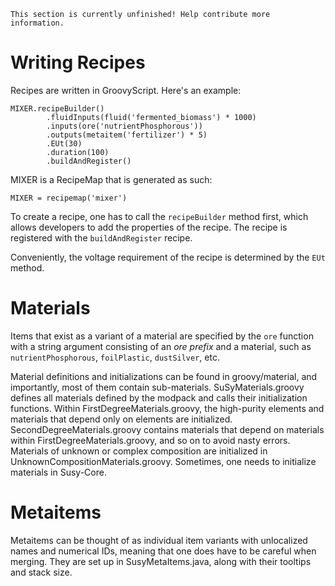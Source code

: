```admonish warning "TODO"
This section is currently unfinished! Help contribute more information.
```

# Writing Recipes

Recipes are written in GroovyScript. Here's an example:

~~~
MIXER.recipeBuilder()
        .fluidInputs(fluid('fermented_biomass') * 1000)
        .inputs(ore('nutrientPhosphorous'))
        .outputs(metaitem('fertilizer') * 5)
        .EUt(30)
        .duration(100)
        .buildAndRegister()
~~~

MIXER is a RecipeMap that is generated as such:
~~~
MIXER = recipemap('mixer')
~~~

To create a recipe, one has to call the ```recipeBuilder``` method first, which allows developers to add the properties of the recipe. The recipe is registered with the ```buildAndRegister``` recipe.

Conveniently, the voltage requirement of the recipe is determined by the ```EUt``` method.

# Materials

Items that exist as a variant of a material are specified by the ```ore``` function with a string argument consisting of an _ore prefix_ and a material, such as ```nutrientPhosphorous```, ```foilPlastic```, ```dustSilver```, etc.

Material definitions and initializations can be found in groovy/material, and importantly, most of them contain sub-materials. SuSyMaterials.groovy defines all materials defined by the modpack and calls their initialization functions. Within FirstDegreeMaterials.groovy, the high-purity elements and materials that depend only on elements are initialized. SecondDegreeMaterials.groovy contains materials that depend on materials within FirstDegreeMaterials.groovy, and so on to avoid nasty errors. Materials of unknown or complex composition are initialized in UnknownCompositionMaterials.groovy. Sometimes, one needs to initialize materials in Susy-Core.

# Metaitems

Metaitems can be thought of as individual item variants with unlocalized names and numerical IDs, meaning that one does have to be careful when merging. They are set up in SusyMetaItems.java, along with their tooltips and stack size.